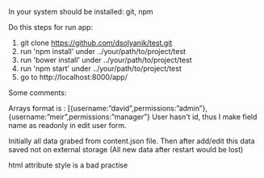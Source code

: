 In your system should be installed: git, npm

Do this steps for run app:

1. git clone https://github.com/dsolyanik/test.git
2. run 'npm install' under ../your/path/to/project/test
3. run 'bower install' under ../your/path/to/project/test
4. run 'npm start' under ../your/path/to/project/test
5. go to http://localhost:8000/app/


Some comments:

 Arrays format is : [{username:”david”,permissions:”admin”},{username:”meir”,permissions:”manager”}
 User hasn't id, thus I make field name as readonly in edit user form.

   Initially all data grabed from content.json file.
   Then after add/edit this data saved not on external storage (All new data after restart would be lost)

   html attribute style is a bad practise

